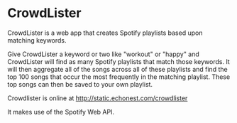 # CrowdLister

CrowdLister is a web app that creates Spotify playlists based upon matching
keywords.  

Give CrowdLister a keyword or two like "workout" or "happy" and CrowdLister will
find as many Spotify playlists that match those keywords. It will then aggregate
all of the songs across all of these playlists and find the top 100 songs that occur the
most frequently in the matching playlist. These top songs can then be saved
to your own playlist.

Crowdlister is online at http://static.echonest.com/crowdlister

It makes use of the Spotify Web API.
